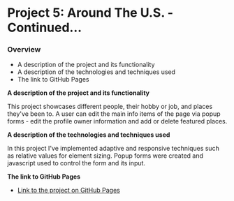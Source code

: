 # Project 5: Around The U.S. - Continued...
### Overview  
* A description of the project and its functionality  
* A description of the technologies and techniques used  
* The link to GitHub Pages  
  
**A description of the project and its functionality**    
  
This project showcases different people, their hobby or job, and places they've been to.
A user can edit the main info items of the page via popup forms - edit the profile owner information and add or delete featured places.
  
**A description of the technologies and techniques used**  

In this project I've implemented adaptive and responsive techniques such as relative values for element sizing. Popup forms were created and javascript used to control the form and its input.
   
  
  
**The link to GitHub Pages**  
  
* [Link to the project on GitHub Pages](https://liorshur.github.io/web_project_5/)
